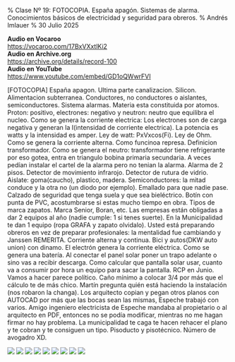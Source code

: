 % Clase Nº 19: FOTOCOPIA. España apagón. Sistemas de alarma. Conocimientos básicos de electricidad y seguridad para obreros.
% Andrés Imlauer
% 30 Julio 2025

**Audio en Vocaroo**    
https://vocaroo.com/17BxVXxtlKi2    
**Audio en Archive.org**    
https://archive.org/details/record-100    
**Audio en YouTube**    
https://www.youtube.com/embed/GD1oQWwrFVI    
    
[FOTOCOPIA] España apagon. Ultima parte canalizacion. Silicon. Alimentacion subterranea. Conductores, no conductores o aislantes, semiconductores. Sistema alarmas. Materia esta constituida por atomos. Proton: positivo, electrones: negativo y neutron: neutro que equilibra el nucleo. Como se genera la corriente electrica: Los electrones son de carga negativa y generan la I(intensidad de corriente electrica). La potencia es watts y la intensidad es amper. Ley de watt: PxVxcos(Fi). Ley de Ohm. Como se genera la corriente alterna. Como funcinoa represa. Definicion transformador. Como se genera el neutro: transformador tiene refrigerante por eso gotea, entra en triangulo bobina primaria secundaria. A veces pedían instalar el cartel de la alarma pero no tenian la alarma. Alarma de 2 pisos. Detector de movimiento
infrarojo. Detector de rutura de vidrio. Aislate: goma(caucho), plastico, madera. Semiconductores: la mitad conduce y la otra no (un diodo por ejemplo). Emallado para que nadie pase. Calzado de seguridad que tenga suela y que sea bieléctrico. Botín con punta de PVC, acostumbrarse si estas mucho tiempo en obra. Tipos de marca zapatos. Marca Senior, Boran, etc. Las empresas están obligadas a dar 2 equipos al año (nadie cumple: 1 si tenes suerte). En la Municipalidad te dan 1 equipo (ropa GRAFA y zapato olvidalo). Usted está preparando obreros en vez de preparar profesionales: la mentalidad fue cambiando y Janssen REMERITA. Corriente alterna y continua. Bici y autos(DKW auto union) con dinamo. El electrón genera la corriente eléctrica. Como se genera una batería. Al conectar el panel solar poner un trapo adelante o sino vas a recibir descarga. Como calcular que pantalla solar usar, cuanto va a consumir por hora un equipo para sacar la pantalla. RCP en Junio. Vamos a hacer parece político. Caño mínimo a colocar 3/4 por más que el cálculo te de más chico. Martín pregunta quién está haciendo la instalación (nos robaron la changa). Los arquitecto copian y pegan otros planos con
AUTOCAD por más que las bocas sean las mismas, Espeche trabajó con varios. Amigo ingeniero electricista de Espeche mandaba al propietario o al arquitecto en PDF, entonces no se podía modificar, mientras no me hagan firmar no hay problema. La municipalidad te caga te hacen rehacer el plano y te cobran y te consiguen un tipo. Pisoducto y pisotécnico. Número de avogadro XD.

![](https://blogger.googleusercontent.com/img/b/R29vZ2xl/AVvXsEi_dzmLjrl2PjbwO4d19cQCvFUFpCfRkEZHCnegKfnmJ-tiiCMP-tyF87A4o1CUYak5lcO9TYD5OBP8XgKroxL0pEfOqdNoC_9q6Irtt2_vqM0U1hFd-1XzaND2BMIAjB4nxQGW1eR3ioMpPOsp-kdvakTiUeVCH8XvX1PsldTr80vc2SvSVfFXkb_afSY/s4160/WhatsApp%20Image%202025-04-28%20at%208.37.44%20PM.jpeg)
![](https://blogger.googleusercontent.com/img/b/R29vZ2xl/AVvXsEh96vepcNaL5-ryq5BbXwNq8sIYKlYYVt5_tBKBhBAkZUZySi0nBHW6AXN2YkceHYoxZd7d1BjhNWFSphjKke8LYEoGBLV0oAfQw2TivrI6ZUNFlonlpvRPuC00R8a2ojF0BEWzfkjn9eEk0onbsBUDrzdFKEnfwZvDgjKOHZJsf2FjE2X3C4wK4rqbrRc/s4160/IMG_20250428_202117044.jpg)
![](https://blogger.googleusercontent.com/img/b/R29vZ2xl/AVvXsEgOvl1cci1FhIEdu7Sn6r5IrW90CW2vcMlJzQjYQbmIXfJ_Bg6f1CmooQzGI-YIYgwyK0aJ9fb1T8UrS_eDFAzKo-R3yCGxyVfhOTym5aPNxQaGmJlHLI-axCFuQAjleC3DaAfO2I3E4aSfB40hh_LhAgI0Tg01vCJmYQzq3cogQGh_wOT-yMKbve3ng8U/s4160/IMG_20250428_202115645.jpg)
![](https://blogger.googleusercontent.com/img/b/R29vZ2xl/AVvXsEgTzn95SDmk3ckbhn38SnA6lvV2CkvdBYRzq1QyCB7al9eIdbuP7nAdrp3Egg1S4YcYgmFAfV8sr0E-6QCY0TkP1TqK9eDbSD5zOyZfhyphenhyphenC3BddPrdhXPDjuR3FpcyJRHSSXV9scGPnwF_xFWYYIXhmfnBFxVvpG6fKhxsPq_drnO2QcxTfgQHEjF6I_cro/s4160/IMG_20250428_192556936.jpg)
![](https://blogger.googleusercontent.com/img/b/R29vZ2xl/AVvXsEhOReeWA_3Ac0erKsv51IEBxVfsnPg1lnMvVXItiT2vdn0wwKkmShE3DSvOoYhr0XTedPGbQYeC8usR2gY_MHTHkzgCqQw9XhDqfHhjA5-BRkf-Kkxj27sKrH2yoboQa7tYSmn4vdoGXp0TNh5r0Ek0yRwottK5AM_gkGReGC-DhibpuLafpyGpNPxUehc/s4160/IMG_20250428_191521983_BURST001.jpg)
![](https://blogger.googleusercontent.com/img/b/R29vZ2xl/AVvXsEj5Bbf0vCa5uYRx61L16HeVlKco_SQlnh10o5AvJxUkHRq_2NkYAinH7Yq5lHpqW4QyvzXswagaByLuOXfWGk26RrQrZaPkwcxP_D4wjlKq3sSOBa4lRPE5eKxp3rU6GcisSHbow2S-uuz15uJX93PJzZaSeQL1I3hPNpneI-VL71ycrs161AjjIJJwMZQ/s4160/IMG_20250428_191521983_BURST000_COVER_TOP.jpg)
![](https://blogger.googleusercontent.com/img/b/R29vZ2xl/AVvXsEjNCsvbiQWsz2PcPnYN_0H2BM7vd0-fM3puhdcgqvG8qN7POePhK203vs1dk_hHxgVymwDIzWqofJjF_4R6dbAsbq6i_7qfgMWduC8_2FtQ5mO4AbQtGMd2MkxSqqo_WoFQ65d79zDse5P3kHk83GBvK6NQXDLpXGpKGs4kfRoy4qkdhHs7qtZkiTycSu8/s4160/IMG_20250428_190203900.jpg)
![](https://blogger.googleusercontent.com/img/b/R29vZ2xl/AVvXsEhRRiHA-SB9M_lS4vFs1xQIghRxRqVvgZUHgumbo6LQtPaMLi69OPZ23GMmdavxMDnxrERsFElZsbZeYaElkIVQwcQFFeAL4fWANgsqpEKcREXoT6f_ZkzrVSpoxzSQPM2Az-ivI9LY2NyA0joc8kxMErBnTkFKA_lbffYQbTZq-BWnjI6VBh1LwxX3-08/s4160/IMG_20250428_182315210.jpg)
![](https://blogger.googleusercontent.com/img/b/R29vZ2xl/AVvXsEj3ZqTw2G20SYHigoJAbstBxVSKiyK1HTqIbFB_rOZPXHew4b2J5zhYNUoe7D8OqwV5IknbaEWxDJwH6FgvaNU_r-0YxXLIMMArZqQBrNRSWLfdXrDT6q85rYhRIBH8KTMhUsOaCyee8mGMyASc0CcwRsJmZoItjmMU8QszoyUacpeATM7jigjRqXLA8VU/s4160/WhatsApp%20Image%202025-04-28%20at%208.17.05%20PM.jpeg)

